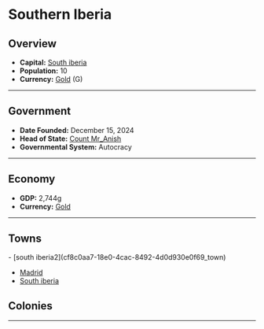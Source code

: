 <!--UNDEDITED FILE, remove this entire line if this file has been edited!-->
# <!--NAME-->Southern Iberia<!--NAME-->

## Overview

- **Capital:** <!--CAPITAL_LINK-->[South iberia](2f5ecf26-5781-4914-b5ad-7cbad1a23d48_town)<!--CAPITAL_LINK-->
- **Population:** <!--POPULATION-->10<!--POPULATION-->
- **Currency:** <!--CURRENCY_LINK-->[Gold](Gold_currency)<!--CURRENCY_LINK--> (<!--CURRENCY_ABV-->G<!--CURRENCY_ABV-->)

---

## Government

- **Date Founded:** <!--FOUNDED-->December 15, 2024<!--FOUNDED-->
- **Head of State:** <!--LEADER_TITLE_LINK-->[Count Mr_Anish](Mr_Anish_user)<!--LEADER_TITLE_LINK-->
- **Governmental System:** <!--GOVERNMENT-->Autocracy<!--GOVERNMENT-->

---

## Economy

- **GDP:** <!--GDP-->2,744g<!--GDP-->
- **Currency:** <!--CURRENCY_LINK-->[Gold](Gold_currency)<!--CURRENCY_LINK-->

---

## Towns

<!--TOWNS-->- [south iberia2](cf8c0aa7-18e0-4cac-8492-4d0d930e0f69_town)
- [Madrid](00c5c514-d623-4d26-b594-9cc4f518f012_town)
- [South iberia](2f5ecf26-5781-4914-b5ad-7cbad1a23d48_town)<!--TOWNS-->

## Colonies

<!--COLONIES--><!--COLONIES-->

---